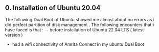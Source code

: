 ## 0. Installation of Ubuntu 20.04
The following Dual Boot of Ubuntu showed me almost about no errors as i did perfect partition of disk management .
The following encounters that i have faced is that :
-- before installation of Ubuntu 22.04 LTS ( latest version )
 * had a wifi connectivity of Amrita Connect in my ubuntu Dual Boot  

